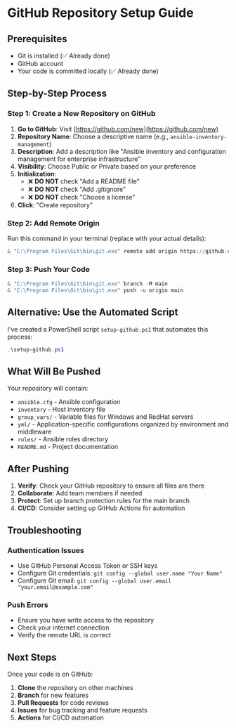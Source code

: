 # GitHub Repository Setup Guide

## Prerequisites
- Git is installed (✅ Already done)
- GitHub account
- Your code is committed locally (✅ Already done)

## Step-by-Step Process

### Step 1: Create a New Repository on GitHub

1. **Go to GitHub**: Visit [https://github.com/new](https://github.com/new)
2. **Repository Name**: Choose a descriptive name (e.g., `ansible-inventory-management`)
3. **Description**: Add a description like "Ansible inventory and configuration management for enterprise infrastructure"
4. **Visibility**: Choose Public or Private based on your preference
5. **Initialization**: 
   - ❌ **DO NOT** check "Add a README file"
   - ❌ **DO NOT** check "Add .gitignore"
   - ❌ **DO NOT** check "Choose a license"
6. **Click**: "Create repository"

### Step 2: Add Remote Origin

Run this command in your terminal (replace with your actual details):

```powershell
& "C:\Program Files\Git\bin\git.exe" remote add origin https://github.com/YOUR_USERNAME/YOUR_REPO_NAME.git
```

### Step 3: Push Your Code

```powershell
& "C:\Program Files\Git\bin\git.exe" branch -M main
& "C:\Program Files\Git\bin\git.exe" push -u origin main
```

## Alternative: Use the Automated Script

I've created a PowerShell script `setup-github.ps1` that automates this process:

```powershell
.\setup-github.ps1
```

## What Will Be Pushed

Your repository will contain:
- `ansible.cfg` - Ansible configuration
- `inventory` - Host inventory file
- `group_vars/` - Variable files for Windows and RedHat servers
- `yml/` - Application-specific configurations organized by environment and middleware
- `roles/` - Ansible roles directory
- `README.md` - Project documentation

## After Pushing

1. **Verify**: Check your GitHub repository to ensure all files are there
2. **Collaborate**: Add team members if needed
3. **Protect**: Set up branch protection rules for the main branch
4. **CI/CD**: Consider setting up GitHub Actions for automation

## Troubleshooting

### Authentication Issues
- Use GitHub Personal Access Token or SSH keys
- Configure Git credentials: `git config --global user.name "Your Name"`
- Configure Git email: `git config --global user.email "your.email@example.com"`

### Push Errors
- Ensure you have write access to the repository
- Check your internet connection
- Verify the remote URL is correct

## Next Steps

Once your code is on GitHub:
1. **Clone** the repository on other machines
2. **Branch** for new features
3. **Pull Requests** for code reviews
4. **Issues** for bug tracking and feature requests
5. **Actions** for CI/CD automation
